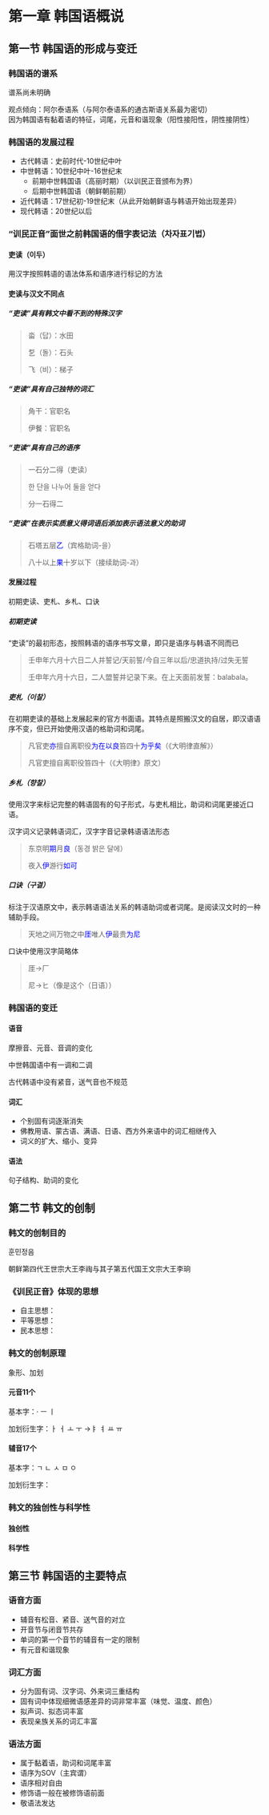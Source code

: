 # 第一章	韩国语概说

## 第一节	韩国语的形成与变迁

### 韩国语的谱系

谱系尚未明确

观点倾向：阿尔泰语系（与阿尔泰语系的通古斯语关系最为密切）  
					因为韩国语有黏着语的特征，词尾，元音和谐现象（阳性接阳性，阴性接阴性）

### 韩国语的发展过程

- 古代韩语：史前时代-10世纪中叶
- 中世韩语：10世纪中叶-16世纪末  
  - 前期中世韩国语（高丽时期）（以训民正音颁布为界）
  - 后期中世韩国语（朝鲜朝前期）
- 近代韩语：17世纪初-19世纪末（从此开始朝鲜语与韩语开始出现差异）
- 现代韩语：20世纪以后

### “训民正音”面世之前韩国语的借字表记法（차자표기법）

#### 吏读（이두）

用汉字按照韩语的语法体系和语序进行标记的方法

#### 吏读与汉文不同点

##### “吏读”具有韩文中看不到的特殊汉字

> 畓（답）：水田
>
> 乭（돌）：石头
>
> 飞（비）：梯子

##### “吏读”具有自己独特的词汇

>角干：官职名 
>
>伊餐：官职名

##### “吏读”具有自己的语序

> 一石分二得（吏读）
>
> 한 단을 나누어 둘을 얻다
>
> 分一石得二

##### “吏读”在表示实质意义得词语后添加表示语法意义的助词

> 石塔五层<font style="color:blue">乙</font>（宾格助词-을）
>
> 八十以上<font style="color:blue">果</font>十岁以下（接续助词-과）

#### 发展过程

初期吏读、吏札、乡札、口诀

##### 初期吏读

“吏读”的最初形态，按照韩语的语序书写文章，即只是语序与韩语不同而已

> 壬申年六月十六日二人并誓记/天前誓/今自三年以后/忠道执持/过失无誓
>
> 壬申年六月十六日，二人盟誓并记录下来。在上天面前发誓：balabala。

##### 吏札（이찰）

在初期吏读的基础上发展起来的官方书面语。其特点是照搬汉文的自居，即汉语语序不变，但已开始使用汉语的格助词和词尾。

> 凡官吏<font style="color:blue">亦</font>擅自离职役<font style="color:blue">为在以良</font>笞四十<font style="color:blue">为乎矣</font>（《大明律直解》）
>
> 凡官吏擅自离职役笞四十（《大明律》原文）

##### 乡札（향찰）

使用汉字来标记完整的韩语固有的句子形式，与吏札相比，助词和词尾更接近口语。

汉字词义记录韩语词汇，汉字字音记录韩语语法形态

> 东京明<font style="color:blue">期</font>月<font style="color:blue">良</font>（동경 밝은 달에）
>
> 夜入<font style="color:blue">伊</font>游行<font style="color:blue">如可</font>

##### 口诀（구결）

标注于汉语原文中，表示韩语语法关系的韩语助词或者词尾。是阅读汉文时的一种辅助手段。

> 天地之间万物之中<font style="color:blue">厓</font>唯人<font style="color:blue">伊</font>最贵<font style="color:blue">为尼</font>

口诀中使用汉字简略体

> 厓→厂
>
> 尼→ヒ（像是这个（日语））

### 韩国语的变迁

#### 语音

摩擦音、元音、音调的变化

中世韩国语中有一调和二调

古代韩语中没有紧音，送气音也不规范

#### 词汇

- 个别固有词逐渐消失
- 佛教用语、蒙古语、满语、日语、西方外来语中的词汇相继传入
- 词义的扩大、缩小、变异

#### 语法

句子结构、助词的变化

## 第二节	韩文的创制

### 韩文的创制目的

훈민정음

朝鲜第四代王世宗大王李祹与其子第五代国王文宗大王李珦

### 《训民正音》体现的思想

- 自主思想：
- 平等思想：
- 民本思想：

### 韩文的创制原理

象形、加划

#### 元音11个

基本字：· ㅡ ㅣ 

加划衍生字：ㅏ ㅓ ㅗ ㅜ →ㅑ ㅕ ㅛ ㅠ

#### 辅音17个

基本字：ㄱ ㄴ ㅅ ㅁ ㅇ

加划衍生字：

### 韩文的独创性与科学性

#### 独创性

#### 科学性

## 第三节	韩国语的主要特点

### 语音方面

- 辅音有松音、紧音、送气音的对立
- 开音节与闭音节共存
- 单词的第一个音节的辅音有一定的限制
- 有元音和谐现象

### 词汇方面

- 分为固有词、汉字词、外来词三重结构
- 固有词中体现细微语感差异的词非常丰富（味觉、温度、颜色）
- 拟声词、拟态词丰富
- 表现亲族关系的词汇丰富

### 语法方面

- 属于黏着语，助词和词尾丰富
- 语序为SOV（主宾谓）
- 语序相对自由
- 修饰语一般在被修饰语前面
- 敬语法发达